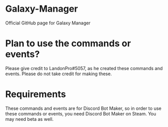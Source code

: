 # Galaxy-Manager
Official GitHub page for Galaxy Manager

# Plan to use the commands or events?
Please give credit to LandonPro#5057, as he created these commands and events. Please do not take credit for making these.

# Requirements
These commands and events are for Discord Bot Maker, so in order to use these commands or events, you need Discord Bot Maker on Steam. You may need beta as well.
